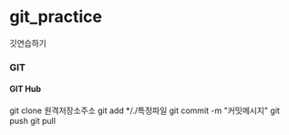 # git_practice
깃연습하기


### GIT
#### GIT Hub
git clone 원격저장소주소
git add */./특정파일
git commit -m "커밋메시지"
git push
git pull